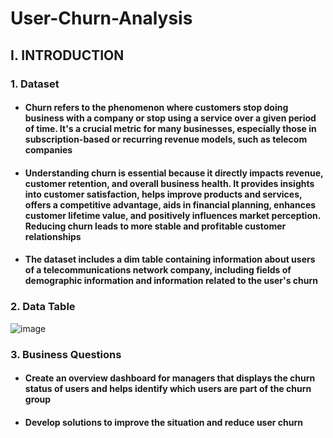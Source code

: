 # User-Churn-Analysis
## I. INTRODUCTION 
### 1. Dataset
- #### Churn refers to the phenomenon where customers stop doing business with a company or stop using a service over a given period of time. It's a crucial metric for many businesses, especially those in subscription-based or recurring revenue models, such as telecom companies
- #### Understanding churn is essential because it directly impacts revenue, customer retention, and overall business health. It provides insights into customer satisfaction, helps improve products and services, offers a competitive advantage, aids in financial planning, enhances customer lifetime value, and positively influences market perception. Reducing churn leads to more stable and profitable customer relationships
- #### The dataset includes a dim table containing information about users of a telecommunications network company, including fields of demographic information and information related to the user's churn

### 2. Data Table
![image](https://github.com/nguyenhieu0516/User-Churn-Analysis/assets/135586659/e3eaf02e-72e2-47b3-b2a0-027f362efa00)

### 3. Business Questions
- #### Create an overview dashboard for managers that displays the churn status of users and helps identify which users are part of the churn group
- #### Develop solutions to improve the situation and reduce user churn
